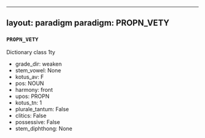 
---
layout: paradigm
paradigm: PROPN_VETY
---
### ` PROPN_VETY `

Dictionary class 1ty
* grade_dir: weaken
* stem_vowel: None
* kotus_av: F
* pos: NOUN
* harmony: front
* upos: PROPN
* kotus_tn: 1
* plurale_tantum: False
* clitics: False
* possessive: False
* stem_diphthong: None
